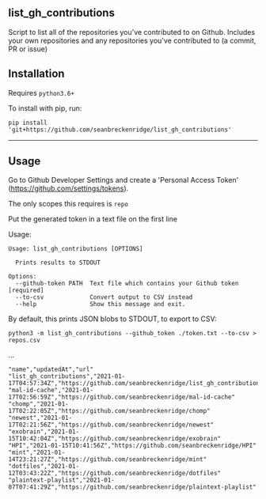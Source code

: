 ## list_gh_contributions

Script to list all of the repositories you've contributed to on Github. Includes your own repositories and any repositories you've contributed to (a commit, PR or issue)

## Installation

Requires `python3.6+`

To install with pip, run:

`pip install 'git+https://github.com/seanbreckenridge/list_gh_contributions'`

---

## Usage

Go to Github Developer Settings and create a 'Personal Access Token' (https://github.com/settings/tokens).

The only scopes this requires is `repo`

Put the generated token in a text file on the first line

Usage:

```
Usage: list_gh_contributions [OPTIONS]

  Prints results to STDOUT

Options:
  --github-token PATH  Text file which contains your Github token  [required]
  --to-csv             Convert output to CSV instead
  --help               Show this message and exit.
```

By default, this prints JSON blobs to STDOUT, to export to CSV:

```
python3 -m list_gh_contributions --github_token ./token.txt --to-csv > repos.csv
```

...

```csv
"name","updatedAt","url"
"list_gh_contributions","2021-01-17T04:57:34Z","https://github.com/seanbreckenridge/list_gh_contributions"
"mal-id-cache","2021-01-17T02:56:59Z","https://github.com/seanbreckenridge/mal-id-cache"
"chomp","2021-01-17T02:22:05Z","https://github.com/seanbreckenridge/chomp"
"newest","2021-01-17T02:21:56Z","https://github.com/seanbreckenridge/newest"
"exobrain","2021-01-15T10:42:04Z","https://github.com/seanbreckenridge/exobrain"
"HPI","2021-01-15T10:41:56Z","https://github.com/seanbreckenridge/HPI"
"mint","2021-01-14T23:21:27Z","https://github.com/seanbreckenridge/mint"
"dotfiles","2021-01-12T03:43:22Z","https://github.com/seanbreckenridge/dotfiles"
"plaintext-playlist","2021-01-07T07:41:29Z","https://github.com/seanbreckenridge/plaintext-playlist"
```
